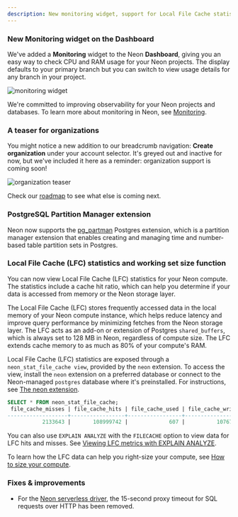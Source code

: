 ```yaml
---
description: New monitoring widget, support for Local File Cache statistics, plus a teaser for upcoming Organization features
---
```


### New Monitoring widget on the Dashboard

We've added a **Monitoring** widget to the Neon **Dashboard**, giving you an easy way to check CPU and RAM usage for your Neon projects. The display defaults to your primary branch but you can switch to view usage details for any branch in your project.

![monitoring widget](/docs/relnotes/monitoring_widget.png "no-border")

We're committed to improving observability for your Neon projects and databases. To learn more about monitoring in Neon, see [Monitoring](/docs/introduction/monitoring).

### A teaser for organizations

You might notice a new addition to our breadcrumb navigation: **Create organization** under your account selector. It's greyed out and inactive for now, but we've included it here as a reminder: organization support is coming soon!

![organization teaser](/docs/relnotes/org_teaser.png "no-border")

Check our [roadmap](/docs/introduction/roadmap) to see what else is coming next.

### PostgreSQL Partition Manager extension

Neon now supports the [pg_partman](/docs/extensions/pg_partman) Postgres extension, which is a partition manager extension that enables creating and managing time and number-based table partition sets in Postgres.

### Local File Cache (LFC) statistics and working set size function

You can now view Local File Cache (LFC) statistics for your Neon compute. The statistics include a cache hit ratio, which can help you determine if your data is accessed from memory or the Neon storage layer.

The Local File Cache (LFC) stores frequently accessed data in the local memory of your Neon compute instance, which helps reduce latency and improve query performance by minimizing fetches from the Neon storage layer. The LFC acts as an add-on or extension of Postgres `shared_buffers`, which is always set to 128 MB in Neon, regardless of compute size. The LFC extends cache memory to as much as 80% of your compute's RAM.

Local File Cache (LFC) statistics are exposed through a `neon_stat_file_cache view`, provided by the `neon` extension. To access the view, install the `neon` extension on a preferred database or connect to the Neon-managed `postgres` database where it's preinstalled. For instructions, see [The neon extension](https://neon.tech/docs/extensions/neon).

```sql
SELECT * FROM neon_stat_file_cache;
 file_cache_misses | file_cache_hits | file_cache_used | file_cache_writes | file_cache_hit_ratio
-------------------+-----------------+-----------------+-------------------+----------------------
           2133643 |       108999742 |             607 |          10767410 |                98.08
```

You can also use `EXPLAIN ANALYZE` with the `FILECACHE` option to view data for LFC hits and misses. See [Viewing LFC metrics with EXPLAIN ANALYZE](/docs/extensions/neon#viewing-lfc-metrics-with-explain-analyze).

To learn how the LFC data can help you right-size your compute, see [How to size your compute](/docs/manage/endpoints#how-to-size-your-compute).

### Fixes & improvements

- For the [Neon serverless driver](https://neon.tech/docs/serverless/serverless-driver), the 15-second proxy timeout for SQL requests over HTTP has been removed.
